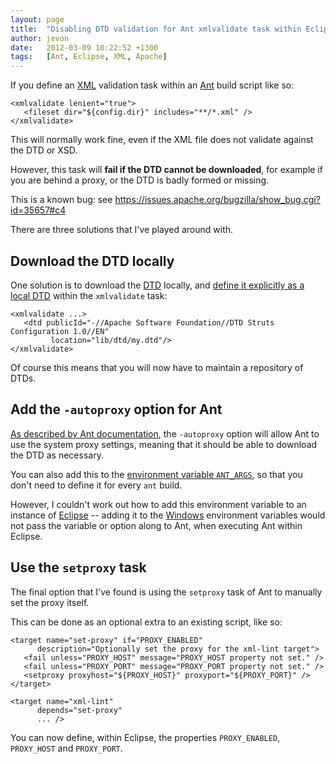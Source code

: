 ```yaml
---
layout: page
title:  "Disabling DTD validation for Ant xmlvalidate task within Eclipse"
author: jevon
date:   2012-03-09 10:22:52 +1300
tags:   [Ant, Eclipse, XML, Apache]
---
```


If you define an [XML](xml.md) validation task within an [Ant](ant.md) build script like so:

```
<xmlvalidate lenient="true">
   <fileset dir="${config.dir}" includes="**/*.xml" />
</xmlvalidate>
```

This will normally work fine, even if the XML file does not validate against the DTD or XSD.

However, this task will **fail if the DTD cannot be downloaded**, for example if you are behind a proxy, or the DTD is badly formed or missing.

This is a known bug: see https://issues.apache.org/bugzilla/show_bug.cgi?id=35657#c4

There are three solutions that I've played around with.

## Download the DTD locally
One solution is to download the [DTD](dtd.md) locally, and <a href="http://ant.apache.org/manual/Tasks/xmlvalidate.html">define it explicitly as a local DTD</a> within the `xmlvalidate` task:

```
<xmlvalidate ...>
   <dtd publicId="-//Apache Software Foundation//DTD Struts Configuration 1.0//EN"
         location="lib/dtd/my.dtd"/>
</xmlvalidate>
```

Of course this means that you will now have to maintain a repository of DTDs.

## Add the `-autoproxy` option for Ant
<a href="http://ant.apache.org/manual/proxy.html">As described by Ant documentation</a>, the `-autoproxy` option will allow Ant to use the system proxy settings, meaning that it should be able to download the DTD as necessary.

You can also add this to the <a href="http://ant.apache.org/manual/proxy.html">environment variable `ANT_ARGS`</a>, so that you don't need to define it for every `ant` build.

However, I couldn't work out how to add this environment variable to an instance of [Eclipse](eclipse.md) -- adding it to the [Windows](windows.md) environment variables would not pass the variable or option along to Ant, when executing Ant within Eclipse.

## Use the `setproxy` task
The final option that I've found is using the `setproxy` task of Ant to manually set the proxy itself.

This can be done as an optional extra to an existing script, like so:

```
<target name="set-proxy" if="PROXY_ENABLED"
      description="Optionally set the proxy for the xml-lint target">
   <fail unless="PROXY_HOST" message="PROXY_HOST property not set." />
   <fail unless="PROXY_PORT" message="PROXY_PORT property not set." />
   <setproxy proxyhost="${PROXY_HOST}" proxyport="${PROXY_PORT}" />
</target>

<target name="xml-lint"
      depends="set-proxy"
      ... />
```

You can now define, within Eclipse, the properties `PROXY_ENABLED`, `PROXY_HOST` and `PROXY_PORT`.
